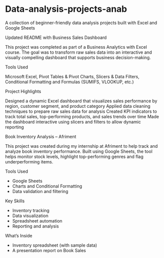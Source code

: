 # Data-analysis-projects-anab
A collection of beginner-friendly data analysis projects built with Excel and Google Sheets

Updated README with Business Sales Dashboard 

This project was completed as part of a Business Analytics with Excel course. The goal was to transform raw sales data into an interactive and visually compelling dashboard that supports business decision-making.

Tools Used

  Microsoft Excel,
  Pivot Tables & Pivot Charts,
  Slicers & Data Filters,
  Conditional Formatting and
  Formulas (SUMIFS, VLOOKUP, etc.)

 Project Highlights
 
Designed a dynamic Excel dashboard that visualizes sales performance by region, customer segment, and product category
Applied data cleaning techniques to prepare raw sales data for analysis
Created KPI indicators to track total sales, top-performing products, and sales trends over time
Made the dashboard interactive using slicers and filters to allow dynamic reporting

Book Inventory Analysis – Afriment

This project was created during my internship at Afriment to help track and analyze book inventory performance. Built using Google Sheets, the tool helps monitor stock levels, highlight top-performing genres and flag underperforming items.

Tools Used

- Google Sheets  
- Charts and Conditional Formatting  
- Data validation and filtering

Key Skills

- Inventory tracking  
- Data visualization  
- Spreadsheet automation  
- Reporting and analysis

What’s Inside
- Inventory spreadsheet (with sample data)
- A presentation report on Book Sales


